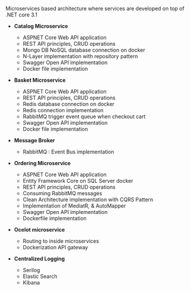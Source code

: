 Microservices based architecture where services are developed on top of .NET core 3.1

- **Catalog Microservice**

  -	ASPNET Core Web API application
  -	REST API principles, CRUD operations
  -	Mongo DB NoSQL database connection on docker
  -	N-Layer implementation with repository pattern
  -	Swagger Open API implementation
  -	Docker file implementation
  
- **Basket Microservice**

  -	ASPNET Core Web API application
  -	REST API principles, CRUD operations
  -	Redis database connection on docker
  -	Redis connection implementation
  -	RabbitMQ trigger event queue when checkout cart
  -	Swagger Open API implementation
  -	Docker file implementation

- **Message Broker**

  - RabbitMQ : Event Bus implementation 
  
- **Ordering Microservice**

  -	ASPNET Core Web API application
  -	Entity Framework Core on SQL Server docker
  -	REST API principles, CRUD operations
  -	Consuming RabbitMQ messages
  -	Clean Architecture implementation with CQRS Pattern
  -	Implementation of MediatR, & AutoMapper
  -	Swagger Open API implementation
  -	Dockerfile implementation

- **Ocelot microservice**

  - Routing to inside microservices
  - Dockerization API gateway

- **Centralized Logging**

  -	Serilog
  -	Elastic Search
  -	Kibana
